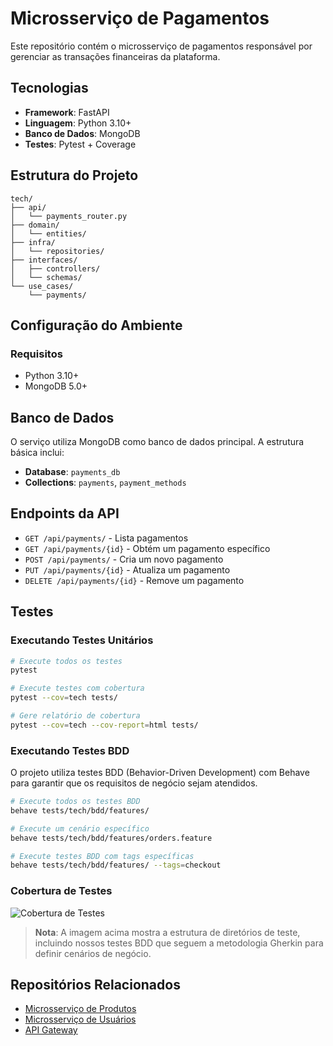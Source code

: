 # Microsserviço de Pagamentos

Este repositório contém o microsserviço de pagamentos responsável por gerenciar as transações financeiras da plataforma.

## Tecnologias

- **Framework**: FastAPI
- **Linguagem**: Python 3.10+
- **Banco de Dados**: MongoDB
- **Testes**: Pytest + Coverage

## Estrutura do Projeto

```
tech/
├── api/
│   └── payments_router.py
├── domain/
│   └── entities/
├── infra/
│   └── repositories/
├── interfaces/
│   ├── controllers/
│   └── schemas/
└── use_cases/
    └── payments/
```

## Configuração do Ambiente

### Requisitos

- Python 3.10+
- MongoDB 5.0+


## Banco de Dados

O serviço utiliza MongoDB como banco de dados principal. A estrutura básica inclui:

- **Database**: `payments_db`
- **Collections**: `payments`, `payment_methods`

## Endpoints da API

- `GET /api/payments/` - Lista pagamentos
- `GET /api/payments/{id}` - Obtém um pagamento específico
- `POST /api/payments/` - Cria um novo pagamento
- `PUT /api/payments/{id}` - Atualiza um pagamento
- `DELETE /api/payments/{id}` - Remove um pagamento

## Testes

### Executando Testes Unitários

```bash
# Execute todos os testes
pytest

# Execute testes com cobertura
pytest --cov=tech tests/

# Gere relatório de cobertura
pytest --cov=tech --cov-report=html tests/
```

### Executando Testes BDD

O projeto utiliza testes BDD (Behavior-Driven Development) com Behave para garantir que os requisitos de negócio sejam atendidos.

```bash
# Execute todos os testes BDD
behave tests/tech/bdd/features/

# Execute um cenário específico
behave tests/tech/bdd/features/orders.feature

# Execute testes BDD com tags específicas
behave tests/tech/bdd/features/ --tags=checkout
```

### Cobertura de Testes


![Cobertura de Testes](.coverage.png)

> **Nota**: A imagem acima mostra a estrutura de diretórios de teste, incluindo nossos testes BDD que seguem a metodologia Gherkin para definir cenários de negócio.

## Repositórios Relacionados

- [Microsserviço de Produtos](https://github.com/sua-organizacao/products-microservice)
- [Microsserviço de Usuários](https://github.com/sua-organizacao/users-microservice)
- [API Gateway](https://github.com/sua-organizacao/api-gateway)